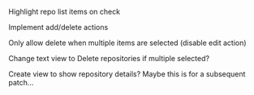Highlight repo list items on check

Implement add/delete actions

Only allow delete when  multiple items are selected (disable edit action)

Change text view to Delete repositories if multiple selected?

Create view to show repository details? Maybe this is for a subsequent patch...
